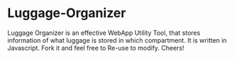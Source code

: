 # Luggage-Organizer
Luggage Organizer is an effective WebApp Utility Tool, that stores information of what luggage is stored in which compartment.
It is written in Javascript. Fork it and feel free to Re-use to modify. Cheers!
